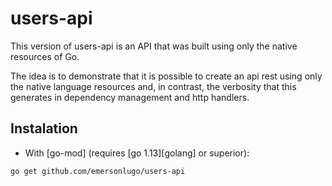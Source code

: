 # users-api
This version of users-api is an API that was built using only the native resources of Go.

The idea is to demonstrate that it is possible to create an api rest using only the native language resources and, in contrast, the verbosity that this generates in dependency management and http handlers.

## Instalation

- With [go-mod] (requires [go 1.13][golang] or superior):

```
go get github.com/emersonlugo/users-api
```